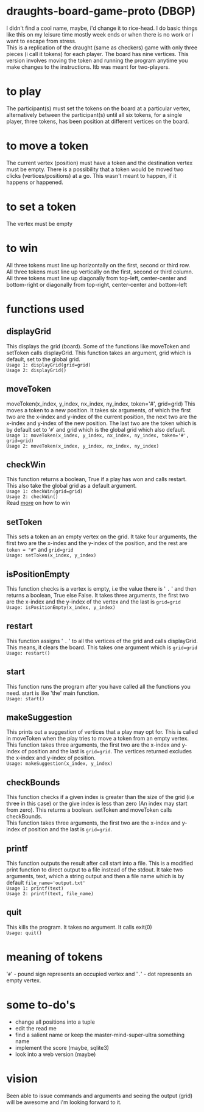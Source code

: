 # draughts-board-game-proto (DBGP)
I didn't find a cool name, maybe, i'd change it to rice-head. I do basic things like this on my leisure time mostly week ends or when there is no work or i want to escape from stress.
<br>
This is a replication of the draught (same as checkers) game with only three pieces (i call it tokens) for each player. The board has nine vertices.
This version involves moving the token and running the program anytime you make changes to the instructions.
Itb was meant for two-players.

# to play
The participant(s) must set the tokens on the board at a particular vertex, alternatively between the participant(s) until all six tokens, for a single player, three tokens, has been position at different vertices on the board.

# to move a token
The current vertex (position) must have a token and the destination vertex must be empty. There is a possibility that a token would be moved two clicks (vertices/positions) at a go. This wasn't meant to happen, if it happens or happened.

# to set a token
The vertex must be empty

# to win 
All three tokens must line up horizontally on the first, second or third row.
<br>
All three tokens must line up vertically on the first, second or third column.
<br>
All three tokens must line up diagonally from top-left, center-center and bottom-right or diagonally from top-right, center-center and bottom-left

# functions used
## displayGrid
This displays the grid (board). Some of the functions like moveToken and setToken calls displayGrid. This function takes an argument, grid which is default, set to the global grid.<br>
`Usage 1: displayGrid(grid=grid)`<br>
`Usage 2: displayGrid()`

## moveToken
moveToken(x_index, y_index, nx_index, ny_index, token='#', grid=grid)
This moves a token to a new position. It takes six arguments, of which the first two are the x-index and y-index of the current position, the next two are the x-index and y-index of the new position. The last two are the token which is by default set to '`#`' and grid which is the global grid which also default.
`Usage 1: moveToken(x_index, y_index, nx_index, ny_index, token='#', grid=grid)`<br>
`Usage 2: moveToken(x_index, y_index, nx_index, ny_index)`

## checkWin
This function returns a boolean, True if a play has won and calls restart. This also take the global grid as a default argument.<br>
`Usage 1: checkWin(grid=grid)`<br>
`Usage 2: checkWin()`<br>
Read [more](#to-win) on how to win

## setToken
This sets a token an an empty vertex on the grid. It take four arguments, the first two are the x-index and the y-index of the position, and the rest are `token = "#"` and `grid=grid`<br>
`Usage: setToken(x_index, y_index)`

## isPositionEmpty
This function checks is a vertex is empty, i.e the value there is ' `.` ' and then returns a boolean, True else False. It takes three arguments, the first two are the x-index and the y-index of the vertex and the last is `grid=grid`<br>
`Usage: isPositionEmpty(x_index, y_index)`

## restart
This function assigns ' `.` ' to all the vertices of the grid and calls displayGrid. This means, it clears the board. This takes one argument which is `grid=grid`<br>
`Usage: restart()`

## start
This function runs the program after you have called all the functions you need. start is like 'the' main function.<br>
`Usage: start()`

## makeSuggestion
This prints out a suggestion of vertices that a play may opt for. This is called in moveToken when the play tries to move a token from an empty vertex. This function takes three arguments, the first two are the x-index and y-index of position and the last is `grid=grid`. The vertices returned excludes the x-index and y-index of position.<br>
`Usage: makeSuggestion(x_index, y_index)`

## checkBounds
This function checks if a given index is greater than the size of the grid (i.e three in this case) or the give index is less than zero (An index may start from zero). This returns a boolean. setToken and moveToken calls checkBounds.<br>
This function takes three arguments, the first two are the x-index and y-index of position and the last is `grid=grid`.

## printf
This function outputs the result after call start into a file. This is a modified print function to direct output to a file instead of the stdout. It take two arguments, text, which a string output and then a file name which is by default `file_name='output.txt'`<br>
`Usage 1: printf(text)`<br>
`Usage 2: printf(text, file_name)`

## quit
This kills the program. It takes no argument. It calls exit(0)<br>
`Usage: quit()`

# meaning of tokens
'`#`' - pound sign represents an occupied vertex and '`.`' - dot represents an empty vertex.

# some to-do's
* change all positions into a tuple
* edit the read me
* find a salient name or keep the master-mind-super-ultra something name
* implement the score (maybe, sqlite3)
* look into a web version (maybe)

# vision
Been able to issue commands and arguments and seeing the output (grid) will be awesome and i'm looking forward to it. 

